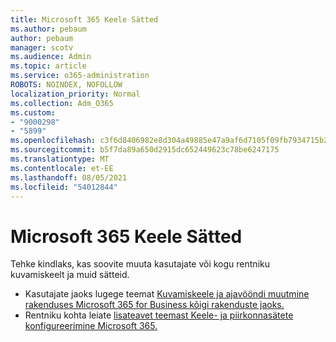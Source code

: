 ```yaml
---
title: Microsoft 365 Keele Sätted
ms.author: pebaum
author: pebaum
manager: scotv
ms.audience: Admin
ms.topic: article
ms.service: o365-administration
ROBOTS: NOINDEX, NOFOLLOW
localization_priority: Normal
ms.collection: Adm_O365
ms.custom:
- "9000298"
- "5899"
ms.openlocfilehash: c3f6d8406982e8d304a49885e47a9af6d7105f09fb7934715b29777069d52726
ms.sourcegitcommit: b5f7da89a650d2915dc652449623c78be6247175
ms.translationtype: MT
ms.contentlocale: et-EE
ms.lasthandoff: 08/05/2021
ms.locfileid: "54012844"
---
```

# <a name="microsoft-365-language-settings"></a>Microsoft 365 Keele Sätted

Tehke kindlaks, kas soovite muuta kasutajate või kogu rentniku kuvamiskeelt ja muid sätteid.

- Kasutajate jaoks lugege teemat [Kuvamiskeele ja ajavööndi muutmine rakenduses Microsoft 365 for Business kõigi rakenduste jaoks.](https://support.microsoft.com/office/6f238bff-5252-441e-b32b-655d5d85d15b)
- Rentniku kohta leiate [lisateavet teemast Keele- ja piirkonnasätete konfigureerimine Microsoft 365.](https://docs.microsoft.com/office365/troubleshoot/access-management/set-language-and-region)
